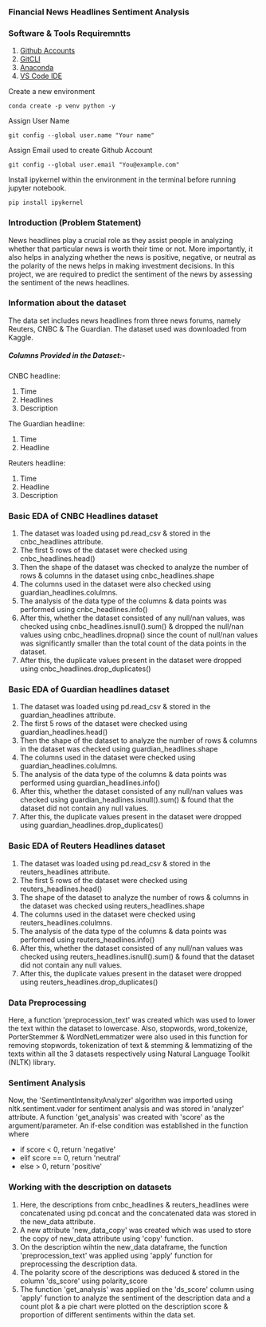 ### Financial News Headlines Sentiment Analysis

### Software & Tools Requiremntts

1. [Github Accounts](https://github.com)
2. [GitCLI](https://git-scm.com/)
3. [Anaconda](https://www.anaconda.com/)
4. [VS Code IDE](https://code.visualstuido.com/)


Create a new environment
```
conda create -p venv python -y
```

Assign User Name

```
git config --global user.name "Your name"
```

Assign Email used to create Github Account

```
git config --global user.email "You@example.com"
```

Install ipykernel within the environment in the terminal before running jupyter notebook.

```
pip install ipykernel
```

### Introduction (Problem Statement)

News headlines play a crucial role as they assist people in analyzing whether that particular news is worth their time or not. More importantly, it also helps in analyzing whether the news is positive, negative, or neutral as the polarity of the news helps in making investment decisions. In this project, we are required to predict the sentiment of the news by assessing the sentiment of the news headlines.

### Information about the dataset

The data set includes news headlines from three news forums, namely Reuters, CNBC & The Guardian. The dataset used was downloaded from Kaggle.

##### Columns Provided in the Dataset:-

CNBC headline:
1. Time
2. Headlines
3. Description

The Guardian headline:
1. Time
2. Headline

Reuters headline:
1. Time
2. Headline
3. Description

### Basic EDA of CNBC Headlines dataset

1. The dataset was loaded using pd.read_csv & stored in the cnbc_headlines attribute.
2. The first 5 rows of the dataset were checked using cnbc_headlines.head()
3. Then the shape of the dataset was checked to analyze the number of rows & columns in the dataset using cnbc_headlines.shape
4. The columns used in the dataset were also checked using guardian_headlines.colulmns.
5. The analysis of the data type of the columns & data points was performed using cnbc_headlines.info()
6. After this, whether the dataset consisted of any null/nan values, was checked using cnbc_headlines.isnull().sum() & dropped the null/nan values using cnbc_headlines.dropna() since the count of null/nan values was significantly smaller than the total count of the data points in the dataset.
7. After this, the duplicate values present in the dataset were dropped using cnbc_headlines.drop_duplicates()

### Basic EDA of Guardian headlines dataset

1. The dataset was loaded using pd.read_csv & stored in the guardian_headlines attribute.
2. The first 5 rows of the dataset were checked using guardian_headlines.head()
3. Then the shape of the dataset to analyze the number of rows & columns in the dataset was checked using guardian_headlines.shape
4. The columns used in the dataset were checked using guardian_headlines.colulmns.
5. The analysis of the data type of the columns & data points was performed using guardian_headlines.info()
6. After this, whether the dataset consisted of any null/nan values was checked using guardian_headlines.isnull().sum() & found that the dataset did not contain any null values.
7. After this, the duplicate values present in the dataset were dropped using guardian_headlines.drop_duplicates()

### Basic EDA of Reuters Headlines dataset

1. The dataset was loaded using pd.read_csv & stored in the reuters_headlines attribute.
2. The first 5 rows of the dataset were checked using reuters_headlines.head()
3. The shape of the dataset to analyze the number of rows & columns in the dataset was checked using reuters_headlines.shape
4. The columns used in the dataset were checked using reuters_headlines.colulmns.
5. The analysis of the data type of the columns & data points was performed using reuters_headlines.info()
6. After this, whether the dataset consisted of any null/nan values was checked using reuters_headlines.isnull().sum() & found that the dataset did not contain any null values.
7. After this, the duplicate values present in the dataset were dropped using reuters_headlines.drop_duplicates()

### Data Preprocessing

Here, a function 'preprocession_text' was created which was used to lower the text within the dataset to lowercase. Also, stopwords, word_tokenize, PorterStemmer & WordNetLemmatizer were also used in this function for removing stopwords, tokenization of text & stemming & lemmatizing of the texts within all the 3 datasets respectively using Natural Language Toolkit (NLTK) library.

### Sentiment Analysis

Now, the 'SentimentIntensityAnalyzer' algorithm was imported using nltk.sentiment.vader for sentiment analysis and was stored in 'analyzer' attribute. A function 'get_analysis' was created with 'score' as the argument/parameter. An if-else condition was established in the function where

- if score < 0,  return 'negative'
- elif score == 0, return 'neutral'
- else > 0, return 'positive'

### Working with the description on datasets

1. Here, the descriptions from cnbc_headlines & reuters_headlines were concatenated using pd.concat and the concatenated data was stored in the new_data attribute.
2. A new attribute 'new_data_copy' was created which was used to store the copy of new_data attribute using 'copy' function.
3. On the description wihtin the new_data dataframe, the function 'preprocession_text' was applied using 'apply' function for preprocessing the description data.
4. The polarity score of the descriptions was deduced & stored in the column 'ds_score' using polarity_score
5. The function 'get_analysis' was applied on the 'ds_score' column using 'apply' function to analyze the sentiment of the description data and a count plot & a pie chart were plotted on the description score & proportion of different sentiments within the data set.




